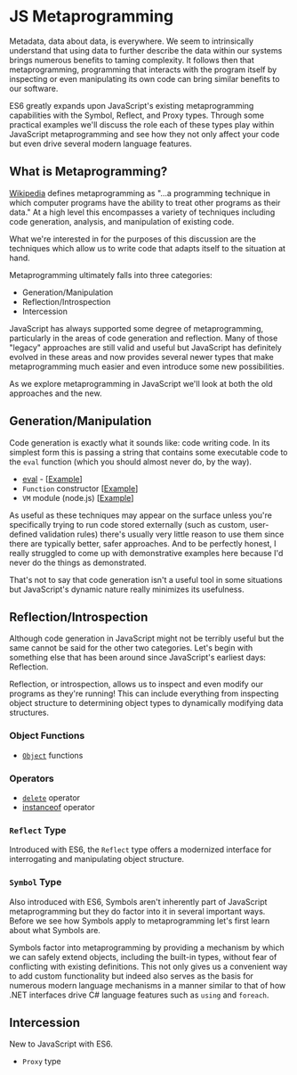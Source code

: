 # JS Metaprogramming

Metadata, data about data, is everywhere. We seem to intrinsically understand that using data to further describe the data within our systems brings numerous benefits to taming complexity. It follows then that metaprogramming, programming that interacts with the program itself by inspecting or even manipulating its own code can bring similar benefits to our software.

ES6 greatly expands upon JavaScript's existing metaprogramming capabilities with the Symbol, Reflect, and Proxy types. Through some practical examples we'll discuss the role each of these types play within JavaScript metaprogramming and see how they not only affect your code but even drive several modern language features.

## What is Metaprogramming?

[Wikipedia][1] defines metaprogramming as "...a programming technique in which computer programs have the ability to treat other programs as their data." At a high level this encompasses a variety of techniques including code generation, analysis, and manipulation of existing code.

What we're interested in for the purposes of this discussion are the techniques which allow us to write code that adapts itself to the situation at hand.

Metaprogramming ultimately falls into three categories:

* Generation/Manipulation
* Reflection/Introspection
* Intercession

JavaScript has always supported some degree of metaprogramming, particularly in the areas of code generation and reflection. Many of those "legacy" approaches are still valid and useful but JavaScript has definitely evolved in these areas and now provides several newer types that make metaprogramming much easier and even introduce some new possibilities.

As we explore metaprogramming in JavaScript we'll look at both the old approaches and the new.

## Generation/Manipulation

Code generation is exactly what it sounds like: code writing code. In its simplest form this is passing a string that contains some executable code to the `eval` function (which you should almost never do, by the way).

* [eval][3] - [[Example][5]]
* `Function` constructor [[Example][6]]
* `VM` module (node.js) [[Example][7]]

As useful as these techniques may appear on the surface unless you're specifically trying to run code stored externally (such as custom, user-defined validation rules) there's usually very little reason to use them since there are typically better, safer approaches. And to be perfectly honest, I really struggled to come up with demonstrative examples here because I'd never do the things as demonstrated.

That's not to say that code generation isn't a useful tool in some situations but JavaScript's dynamic nature really minimizes its usefulness.

## Reflection/Introspection

Although code generation in JavaScript might not be terribly useful but the same cannot be said for the other two categories. Let's begin with something else that has been around since JavaScript's earliest days: Reflection.

Reflection, or introspection, allows us to inspect and even modify our programs as they're running! This can include everything from inspecting object structure to determining object types to dynamically modifying data structures.

### Object Functions

* [`Object`][2] functions

### Operators

* [`delete`][4] operator
* [instanceof][8] operator

### `Reflect` Type

Introduced with ES6, the `Reflect` type offers a modernized interface for interrogating and manipulating object structure.

### `Symbol` Type

Also introduced with ES6, Symbols aren't inherently part of JavaScript metaprogramming but they do factor into it in several important ways. Before we see how Symbols apply to metaprogramming let's first learn about what Symbols are.

<!-- TODO: Describe Symbols -->

Symbols factor into metaprogramming by providing a mechanism by which we can safely extend objects, including the built-in types, without fear of conflicting with existing definitions. This not only gives us a convenient way to add custom functionality but indeed also serves as the basis for numerous modern language mechanisms in a manner similar to that of how .NET interfaces drive C# language features such as `using` and `foreach`.

## Intercession

New to JavaScript with ES6.

* `Proxy` type


<!-- References -->

[1]: https://en.wikipedia.org/wiki/Metaprogramming
[2]: https://developer.mozilla.org/en-US/docs/Web/JavaScript/Reference/Global_Objects/Object
[3]: https://developer.mozilla.org/en-US/docs/Web/JavaScript/Reference/Global_Objects/eval
[4]: https://developer.mozilla.org/en-US/docs/Web/JavaScript/Reference/Operators/delete
[5]: ./src/01-code-generation/01-eval.js
[6]: ./src/01-code-generation/02-function-constructor.js
[7]: ./src/01-code-generation/03-vm-module.js
[8]: https://developer.mozilla.org/en-US/docs/web/javascript/reference/operators/instanceof

